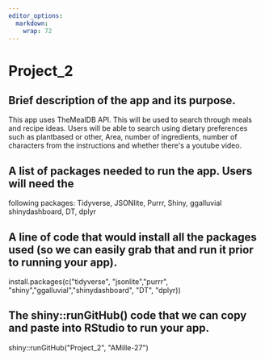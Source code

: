 ```yaml
---
editor_options: 
  markdown: 
    wrap: 72
---
```


# Project_2

## Brief description of the app and its purpose.

This app uses TheMealDB API. This will be used to search through meals
and recipe ideas. Users will be able to search using dietary preferences
such as plantbased or other, Area, number of ingredients, number of
characters from the instructions and whether there's a youtube video.

## A list of packages needed to run the app. Users will need the
following packages: Tidyverse, JSONlite, Purrr, Shiny, ggalluvial
shinydashboard, DT, dplyr

## A line of code that would install all the packages used (so we can easily grab that and run it prior to running your app).

install.packages(c("tidyverse", "jsonlite","purrr",
"shiny","ggalluvial","shinydashboard", "DT", "dplyr)) 

## The shiny::runGitHub() code that we can copy and paste into RStudio to run your app.
shiny::runGitHub("Project_2", "AMille-27")
